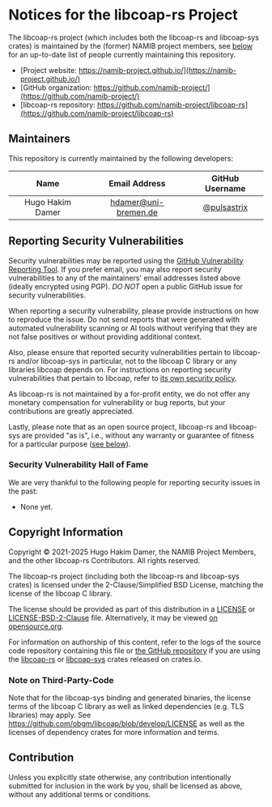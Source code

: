 # Notices for the libcoap-rs Project

The libcoap-rs project (which includes both the libcoap-rs and libcoap-sys
crates) is maintained by the (former) NAMIB project members, see [below](#maintainers)
for an up-to-date list of people currently maintaining this repository.

- [Project website: https://namib-project.github.io/](https://namib-project.github.io/)
- [GitHub organization: https://github.com/namib-project/](https://github.com/namib-project/)
- [libcoap-rs repository: https://github.com/namib-project/libcoap-rs](https://github.com/namib-project/libcoap-rs)

## Maintainers

This repository is currently maintained by the following developers:

|       Name       |    Email Address     |               GitHub Username                |
|:----------------:|:--------------------:|:--------------------------------------------:|
| Hugo Hakim Damer | hdamer@uni-bremen.de | [@pulsastrix](https://github.com/pulsastrix) |

## Reporting Security Vulnerabilities

Security vulnerabilities may be reported using the
[GitHub Vulnerability Reporting Tool](https://github.com/namib-project/libcoap-rs/security).
If you prefer email, you may also report security vulnerabilities to any of the maintainers' email
addresses listed above (ideally encrypted using PGP).
*DO NOT* open a public GitHub issue for security vulnerabilities.

When reporting a security vulnerability, please provide instructions on how to reproduce the issue.
Do not send reports that were generated with automated vulnerability scanning or AI tools without
verifying that they are not false positives or without providing additional context.

Also, please ensure that reported security vulnerabilities pertain to libcoap-rs and/or libcoap-sys
in particular, not to the libcoap C library or any libraries libcoap depends on.
For instructions on reporting security vulnerabilities that pertain to libcoap, refer to
[its own security policy](https://github.com/obgm/libcoap/blob/develop/SECURITY.md).

As libcoap-rs is not maintained by a for-profit entity, we do not offer any monetary compensation
for vulnerability or bug reports, but your contributions are greatly appreciated.

Lastly, please note that as an open source project, libcoap-rs and libcoap-sys are provided "as is",
i.e., without any warranty or guarantee of fitness for a particular purpose ([see below](#copyright-information)).

### Security Vulnerability Hall of Fame

We are very thankful to the following people for reporting security issues in the past:

- None yet.

## Copyright Information

Copyright © 2021-2025 Hugo Hakim Damer, the NAMIB Project Members, and the other libcoap-rs Contributors.
All rights reserved.

The libcoap-rs project (including both the libcoap-rs and libcoap-sys crates) is licensed under the
2-Clause/Simplified BSD License, matching the license of the libcoap C library.

The license should be provided as part of this distribution in a [LICENSE](LICENSE) or
[LICENSE-BSD-2-Clause](LICENSE-BSD-2-CLAUSE) file. Alternatively, it may be viewed
[on opensource.org](https://opensource.org/licenses/BSD-2-Clause).

For information on authorship of this content, refer to the logs of the source code repository containing
this file or [the GitHub repository](https://github.com/namib-project/libcoap-rs) if you are using the
[libcoap-rs](https://crates.io/crates/libcoap-rs) or [libcoap-sys](https://crates.io/crates/libcoap-sys/)
crates released on crates.io.

### Note on Third-Party-Code

Note that for the libcoap-sys binding and generated binaries, the license terms of the libcoap C library as well
as linked dependencies (e.g. TLS libraries) may apply.
See https://github.com/obgm/libcoap/blob/develop/LICENSE as well as the licenses of dependency crates for more
information and terms.

## Contribution

Unless you explicitly state otherwise, any contribution intentionally submitted
for inclusion in the work by you, shall be licensed as above, without any additional terms or conditions.
